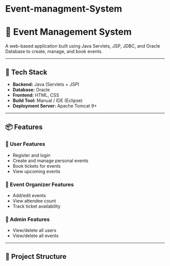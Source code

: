 # Event-managment-System

# 🎉 Event Management System

A web-based application built using Java Servlets, JSP, JDBC, and Oracle Database to create, manage, and book events.

---

## 🧰 Tech Stack

- **Backend:** Java (Servlets + JSP)
- **Database:** Oracle
- **Frontend:** HTML, CSS
- **Build Tool:** Manual / IDE (Eclipse)
- **Deployment Server:** Apache Tomcat 9+

---

## 📦 Features

### 👤 User Features
- Register and login
- Create and manage personal events
- Book tickets for events
- View upcoming events

### 🎫 Event Organizer Features
- Add/edit events
- View attendee count
- Track ticket availability

### 👑 Admin Features
- View/delete all users
- View/delete all events

---

## 🔧 Project Structure


